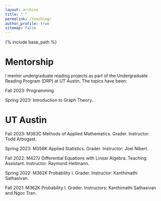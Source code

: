 ```yaml
---
layout: archive
title: " "
permalink: /teaching/
author_profile: true
sitemap: false
---
```


{% include base_path %}

Mentorship
======
I mentor undergraduate reading projects as part of the Undergraduate Reading Program (DRP) at UT Austin. The topics have been:

Fall 2023: Programming.

Spring 2023: Introduction to Graph Theory.


UT Austin
====

Fall 2023: M383C Methods of Applied Mathematics.
Grader. Instructor: Todd Arbogast.

Spring 2023: M358K Applied Statistics.
Grader. Instructor: Joel Nibert.

Fall 2022: M427J Differential Equations with Linear Algebra.
Teaching Assistant. Instructor: Raymond Heitmann.

Spring 2022: M362K Probability I.
Grader. Instructor: Kanthimathi Sathasivan.

Fall 2021: M362K Probability I.
Grader. Instructors: Kanthimathi Sathasivan and Ngoc Tran.





